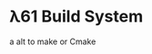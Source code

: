 <!--

     Tete
      is
   Illuminati

      (^)

      ###
     ##^##
    ##^#^##
   #########
  ###########
 #############
###############
-->


<!--<p align="left">
<img src="https://img.shields.io/badge/Variant-VEX%20V5%20pros-important">
<!--<a href="https://discord.gg/"><img src="https://img.shields.io/badge/Discord Server-down-important">
</a></p>-->

# **λ61 Build System** 
a alt to make or Cmake

<!--
     ###
     ###
     ###
    #####
   ####### 
  ## ### ##
 ##  ###  ##
##   ###   ##
-->

<!-- <a href="./documentation"><h3>More Info in The Documentation.</h3></a>
<h3>More Documentation Comeing Soon.</h3> -->